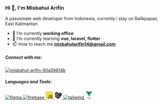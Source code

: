 ### Hi 👋, I'm Misbahul Arifin
A passionate web developer from Indonesia, currently i stay on Balikpapan, East Kalimantan

- 🔭 I’m currently **working office**
- 🌱 I’m currently learning **vue, laravel, flutter**
- 📫 How to reach me **misbahularifin14@gmail.com**

<h5 align="left">Connect with me:</h5>
<p align="left">
<a href="https://linkedin.com/in/misbahul-arifin-90a59814b" target="blank"><img align="center" src="https://raw.githubusercontent.com/rahuldkjain/github-profile-readme-generator/master/src/images/icons/Social/linked-in-alt.svg" alt="misbahul-arifin-90a59814b" height="25" width="40" /></a>
</p>

<h5 align="left">Languages and Tools:</h5>
<p align="left"> <a href="https://www.figma.com/" target="_blank" rel="noreferrer"> <img src="https://www.vectorlogo.zone/logos/figma/figma-icon.svg" alt="figma" width="25" height="25"/> </a> <a href="https://firebase.google.com/" target="_blank" rel="noreferrer"> <img src="https://www.vectorlogo.zone/logos/firebase/firebase-icon.svg" alt="firebase" width="25" height="25"/> </a> <a href="https://developer.mozilla.org/en-US/docs/Web/JavaScript" target="_blank" rel="noreferrer"> <img src="https://raw.githubusercontent.com/devicons/devicon/master/icons/javascript/javascript-original.svg" alt="javascript" width="25" height="25"/> </a> <a href="https://laravel.com/" target="_blank" rel="noreferrer"> <img src="data:image/svg+xml,%3Csvg%20%20xmlns=%22http://www.w3.org/2000/svg%22%20%20width=%2224%22%20%20height=%2224%22%20%20viewBox=%220%200%2024%2024%22%20%20fill=%22none%22%20%20stroke=%22currentColor%22%20%20stroke-width=%222%22%20%20stroke-linecap=%22round%22%20%20stroke-linejoin=%22round%22%20%20class=%22icon%20icon-tabler%20icons-tabler-outline%20icon-tabler-brand-laravel%22%3E%3Cpath%20stroke=%22none%22%20d=%22M0%200h24v24H0z%22%20fill=%22none%22/%3E%3Cpath%20d=%22M3%2017l8%205l7%20-4v-8l-4%20-2.5l4%20-2.5l4%202.5v4l-11%206.5l-4%20-2.5v-7.5l-4%20-2.5z%22%20/%3E%3Cpath%20d=%22M11%2018v4%22%20/%3E%3Cpath%20d=%22M7%2015.5l7%20-4%22%20/%3E%3Cpath%20d=%22M14%207.5v4%22%20/%3E%3Cpath%20d=%22M14%2011.5l4%202.5%22%20/%3E%3Cpath%20d=%22M11%2013v-7.5l-4%20-2.5l-4%202.5%22%20/%3E%3Cpath%20d=%22M7%208l4%20-2.5%22%20/%3E%3Cpath%20d=%22M18%2010l4%20-2.5%22%20/%3E%3C/svg%3E" alt="laravel" width="25" height="25"/> </a> <a href="https://tailwindcss.com/" target="_blank" rel="noreferrer"> <img src="https://www.vectorlogo.zone/logos/tailwindcss/tailwindcss-icon.svg" alt="tailwind" width="25" height="25"/> </a> <a href="https://vuejs.org/" target="_blank" rel="noreferrer"> <img src="https://raw.githubusercontent.com/devicons/devicon/master/icons/vuejs/vuejs-original-wordmark.svg" alt="vuejs" width="25" height="25"/> </a> </p>

<!-- <p><img align="left" src="https://github-readme-stats.vercel.app/api/top-langs?username=msbarf14&show_icons=true&locale=en&layout=compact" alt="msbarf14" /></p> -->

<!-- <p>&nbsp;<img align="center" src="https://github-readme-stats.vercel.app/api?username=msbarf14&show_icons=true&locale=en" alt="msbarf14" /></p> -->
